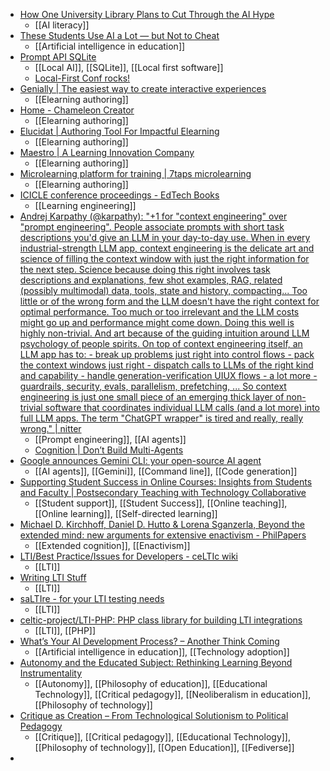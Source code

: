 - [How One University Library Plans to Cut Through the AI Hype](https://www.insidehighered.com/news/tech-innovation/libraries/2025/06/25/how-one-university-library-plans-cut-through-ai-hype)
	- [[AI literacy]]
- [These Students Use AI a Lot — but Not to Cheat](https://www.chronicle.com/special-projects/the-different-voices-of-student-success/ai-to-the-rescue)
	- [[Artificial intelligence in education]]
- [Prompt API SQLite](https://tomayac.github.io/prompt-api-sqlite/)
	- [[Local AI]], [[SQLite]], [[Local first software]]
	- [Local-First Conf rocks!](https://local-first-conf-rocks.glitch.me/)
- [Genially | The easiest way to create interactive experiences](https://genially.com/)
	- [[Elearning authoring]]
- [Home - Chameleon Creator](https://www.chameleoncreator.com/)
	- [[Elearning authoring]]
- [Elucidat | Authoring Tool For Impactful Elearning](https://www.elucidat.com/)
	- [[Elearning authoring]]
- [Maestro | A Learning Innovation Company](https://maestrolearning.com/)
	- [[Elearning authoring]]
- [Microlearning platform for training | 7taps microlearning](https://www.7taps.com/)
	- [[Elearning authoring]]
- [ICICLE conference proceedings - EdTech Books](https://icicle.edtechbooks.org/icicle_2024/)
	- [[Learning engineering]]
- [Andrej Karpathy (@karpathy): "+1 for "context engineering" over "prompt engineering". People associate prompts with short task descriptions you'd give an LLM in your day-to-day use. When in every industrial-strength LLM app, context engineering is the delicate art and science of filling the context window with just the right information for the next step. Science because doing this right involves task descriptions and explanations, few shot examples, RAG, related (possibly multimodal) data, tools, state and history, compacting... Too little or of the wrong form and the LLM doesn't have the right context for optimal performance. Too much or too irrelevant and the LLM costs might go up and performance might come down. Doing this well is highly non-trivial. And art because of the guiding intuition around LLM psychology of people spirits. On top of context engineering itself, an LLM app has to: - break up problems just right into control flows - pack the context windows just right - dispatch calls to LLMs of the right kind and capability - handle generation-verification UIUX flows - a lot more - guardrails, security, evals, parallelism, prefetching, ... So context engineering is just one small piece of an emerging thick layer of non-trivial software that coordinates individual LLM calls (and a lot more) into full LLM apps. The term "ChatGPT wrapper" is tired and really, really wrong." | nitter](https://nitter.net/karpathy/status/1937902205765607626)
	- [[Prompt engineering]], [[AI agents]]
	- [Cognition | Don’t Build Multi-Agents](https://cognition.ai/blog/dont-build-multi-agents)
- [Google announces Gemini CLI: your open-source AI agent](https://blog.google/technology/developers/introducing-gemini-cli-open-source-ai-agent/)
	- [[AI agents]], [[Gemini]], [[Command line]], [[Code generation]]
- [Supporting Student Success in Online Courses: Insights from Students and Faculty | Postsecondary Teaching with Technology Collaborative](https://postseccollab.org/supporting-student-success-in-online-courses-insights-from-students-and-faculty-2/)
	- [[Student support]], [[Student Success]], [[Online teaching]], [[Online learning]], [[Self-directed learning]]
- [Michael D. Kirchhoff, Daniel D. Hutto & Lorena Sganzerla, Beyond the extended mind: new arguments for extensive enactivism - PhilPapers](https://link.springer.com/article/10.1007/s11229-025-04931-w)
	- [[Extended cognition]], [[Enactivism]]
- [LTI/Best Practice/Issues for Developers - ceLTIc wiki](https://celtic.lti.tools/wiki/LTI/Best_Practice/Issues_for_Developers)
	- [[LTI]]
- [Writing LTI Stuff](https://www.edu-apps.org/code.html)
	- [[LTI]]
- [saLTIre - for your LTI testing needs](https://saltire.lti.app/)
	- [[LTI]]
- [celtic-project/LTI-PHP: PHP class library for building LTI integrations](https://github.com/celtic-project/LTI-PHP)
	- [[LTI]], [[PHP]]
- [What’s Your AI Development Process? – Another Think Coming](https://mguhlin.org/2025/06/26/whats-your-ai-development-process/)
	- [[Artificial intelligence in education]], [[Technology adoption]]
- [Autonomy and the Educated Subject: Rethinking Learning Beyond Instrumentality](https://www.e-learning-rules.com/blog/0035_autonomy_and_the_educated_subject.html)
	- [[Autonomy]], [[Philosophy of education]], [[Educational Technology]], [[Critical pedagogy]], [[Neoliberalism in education]], [[Philosophy of technology]]
- [Critique as Creation – From Technological Solutionism to Political Pedagogy](https://www.e-learning-rules.com/blog/0037_critique_as_creation.html)
	- [[Critique]], [[Critical pedagogy]], [[Educational Technology]], [[Philosophy of technology]], [[Open Education]], [[Fediverse]]
-
